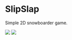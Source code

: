 # SlipSlap

Simple 2D snowboarder game.

![](https://github.com/arozhkDev/SlipSlap/assets/153140990/fa12664b-1987-4e85-8581-7ace6de8601b)
![](https://github.com/arozhkDev/SlipSlap/assets/153140990/2f7f42bc-50f8-4ef4-87f4-2b52e61a3b3f)
